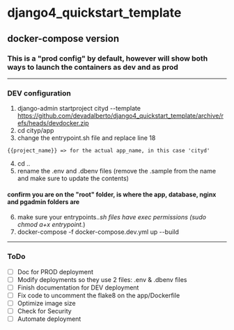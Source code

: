# django4_quickstart_template
## docker-compose version

### This is a "prod config" by default, however will show both ways to launch the containers as dev and as prod

---

<!-- ### PROD Configuration (default)

1. django-admin startproject cityp --template https://github.com/devadalberto/django4_quickstart_template/archive/refs/heads/devdocker.zip
2. cd cityp/app
3. change the entrypoint.sh file and replace line 18
```text
{{project_name}} => for the actual app_name, in this case 'cityp'
````
4. cd ..
5. rename the .env and .dbenv files (remove the .sample from the name and make sure to update the contents)
#### make sure you are on the "root" folder, is where the app, database, nginx and pgadmin folders are
6. make sure your entrypoints.*.sh files have exec permissions (sudo chmod a+x entrypoint.*)
7. 
docker-compose up -d --build

--- -->
### DEV configuration


1. django-admin startproject cityd --template https://github.com/devadalberto/django4_quickstart_template/archive/refs/heads/devdocker.zip
2. cd cityp/app
3. change the entrypoint.sh file and replace line 18
```text
{{project_name}} => for the actual app_name, in this case 'cityd'
````
4. cd ..
5. rename the .env and .dbenv files (remove the .sample from the name and make sure to update the contents)
#### confirm you are on the "root" folder, is where the app, database, nginx and pgadmin folders are
6. make sure your entrypoints.*.sh files have exec permissions (sudo chmod a+x entrypoint.*)
7. docker-compose -f docker-compose.dev.yml up --build


---

### ToDo

- [ ] Doc for PROD deployment
- [ ] Modify deployments so they use 2 files: .env & .dbenv files
- [ ] Finish documentation for DEV deployment
- [ ] Fix code to uncomment the flake8 on the app/Dockerfile
- [ ] Optimize image size
- [ ] Check for Security
- [ ] Automate deployment
